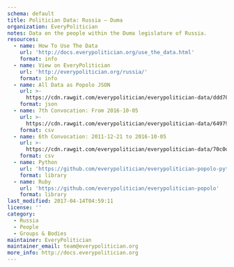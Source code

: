 ```yaml
---
schema: default
title: Politician Data: Russia — Duma
organization: EveryPolitician
notes: Data on the people within the Duma legislature of Russia.
resources:
  - name: How To Use The Data
    url: 'http://docs.everypolitician.org/use_the_data.html'
    format: info
  - name: View on EveryPolitician
    url: 'http://everypolitician.org/russia/'
    format: info
  - name: All Data as Popolo JSON
    url: >-
      https://cdn.rawgit.com/everypolitician/everypolitician-data/ddd70c418cf8e8891973c0e305b894ce009ec083/data/Russia/Duma/ep-popolo-v1.0.json
    format: json
  - name: 7th Convocation: From 2016-10-05
    url: >-
      https://cdn.rawgit.com/everypolitician/everypolitician-data/64979812a18a6b1221e56c936fcdc7c9bfec9d13/data/Russia/Duma/term-7.csv
    format: csv
  - name: 6th Convocation: 2011-12-21 to 2016-10-05
    url: >-
      https://cdn.rawgit.com/everypolitician/everypolitician-data/70c0d170909ece696bb2f3bce9f2d98a1f368e7e/data/Russia/Duma/term-6.csv
    format: csv
  - name: Python
    url: 'https://github.com/everypolitician/everypolitician-popolo-python'
    format: library
  - name: Ruby
    url: 'https://github.com/everypolitician/everypolitician-popolo'
    format: library
last_modified: 2017-04-14T04:59:11
license: ''
category:
  - Russia
  - People
  - Groups & Bodies
maintainer: EveryPolitician
maintainer_email: team@everypolitician.org
more_info: http://docs.everypolitician.org
---
```

